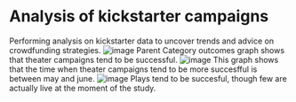# Analysis of kickstarter campaigns
Performing analysis on kickstarter data to uncover trends and advice on crowdfunding strategies.
![image](https://user-images.githubusercontent.com/89816213/133191448-cf32f973-a8a8-4dd5-88f1-6e79014fcbb8.png)
Parent Category outcomes graph shows that theater campaigns tend to be successful.
![image](https://user-images.githubusercontent.com/89816213/133191567-3f747979-da14-4db4-af1b-e7ee2d80c16c.png)
This graph shows that the time when theater campaigns tend to be more succesfful is between may and june.
![image](https://user-images.githubusercontent.com/89816213/133191697-33c81f97-005d-44d5-91ad-eeb98bb2dcd9.png)
Plays tend to be succesful, though few are actually live at the moment of the study.

